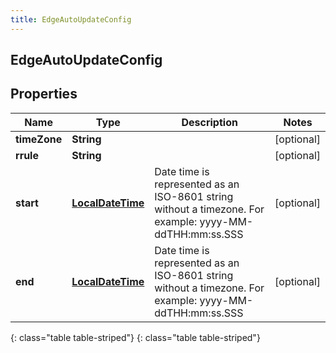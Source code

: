 ```yaml
---
title: EdgeAutoUpdateConfig
---
```

## EdgeAutoUpdateConfig


## Properties

| Name | Type | Description | Notes |
| ------------ | ------------- | ------------- | ------------- |
| **timeZone** | **String** |  |  [optional] |
| **rrule** | **String** |  |  [optional] |
| **start** | [**LocalDateTime**](LocalDateTime.html) | Date time is represented as an ISO-8601 string without a timezone. For example: yyyy-MM-ddTHH:mm:ss.SSS |  [optional] |
| **end** | [**LocalDateTime**](LocalDateTime.html) | Date time is represented as an ISO-8601 string without a timezone. For example: yyyy-MM-ddTHH:mm:ss.SSS |  [optional] |
{: class="table table-striped"}
{: class="table table-striped"}



